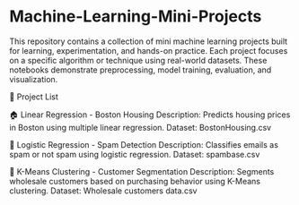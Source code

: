 # Machine-Learning-Mini-Projects


This repository contains a collection of mini machine learning projects built for learning, experimentation, and hands-on practice. Each project focuses on a specific algorithm or technique using real-world datasets. These notebooks demonstrate preprocessing, model training, evaluation, and visualization.

📁 Project List

🏠 Linear Regression - Boston Housing
Description: Predicts housing prices in Boston using multiple linear regression.
Dataset: BostonHousing.csv

📧 Logistic Regression - Spam Detection
Description: Classifies emails as spam or not spam using logistic regression.
Dataset: spambase.csv

👥 K-Means Clustering - Customer Segmentation
Description: Segments wholesale customers based on purchasing behavior using K-Means clustering.
Dataset: Wholesale customers data.csv
